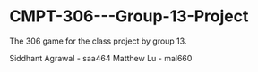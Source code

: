 # CMPT-306---Group-13-Project
The 306 game for the class project by group 13.

Siddhant Agrawal - saa464
Matthew Lu - mal660

